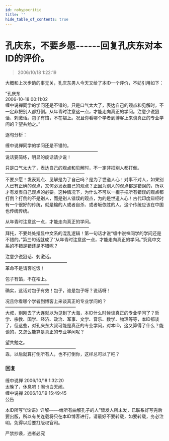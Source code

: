 ```yaml
---
id: nohypocritic
title: ''
hide_table_of_contents: true
---
```


# 孔庆东，不要乡愿------回复孔庆东对本ID的评价。

> 2006/10/18 1:22:19

大概和上次步韵的事无关，孔庆东男人今天又给了本ID一个评价，不妨引用如下：
 
“孔庆东<br/>
2006-10-18 00:11:02<br/>
缠中说禅同学的学问还是不错的。只是口气太大了，表达自己的观点和见解时，不一定非把别人都打倒。从年青时注意这一点，才能走向真正的学问。注意少说狠话、刺激话。包子有馅，不在褶上。况且你看哪个学者到博客上来谈真正的专业学问的？望共勉之。”
 
逐句分析：
 
缠中说禅同学的学问还是不错的。<br/>
—————————————————————<br/>
说话要简练，明显的废话请少说！
 
只是口气太大了，表达自己的观点和见解时，不一定非把别人都打倒。<br/>
——————————————————<br/>
不要乡愿！发表观点、见解是为了自己吗？是为了世道人心！对事不对人，如果别人已有正确的观点，又何必发表自己的观点？正因为别人的观点都是错误的，所以才有发表自己观点的必要。这种情况下，为什么不可以一棍子把所有错误的观点都打倒？打倒的不是别人，而是别人错误的观点，为的是世道人心！古代印度辩经时有一个很好的传统，就是输的人或者自杀、或者皈依胜的人，这个传统应该在中国也传统传统。
 
从年青时注意这一点，才能走向真正的学问。<br/>
———————————————————<br/>
拜托，不要处处摆显中文系的混乱逻辑！第一句话才说“缠中说禅同学的学问还是不错的。”第三句话就成了“从年青时注意这一点，才能走向真正的学问。”究竟中文系的不错是错还是不错呢？
 
注意少说狠话、刺激话。<br/>
——————————————<br/>
革命不是请客吃饭！
 
包子有馅，不在褶上。<br/>
——————————<br/>
确实，这话对包子有效！包子，谁是包子呀？说话呀！
 
况且你看哪个学者到博客上来谈真正的专业学问的？<br/>
————————————————<br/>
大叔，别刚去了大连就以为见到了大海，本ID什么时候谈真正的专业学问了？哲学、宗教、国学、经济、政治、军事、文学、音乐、数学、物理等等，本ID都谈了，但这些，对孔庆东大叔可能是真正的专业学问，对本ID，这又算得了什么？能谈的，又怎么能算是真正的专业学问呢？
 
望共勉之。<br/>
————————————————<br/>
乖，以后就算打倒所有人，也不打倒你，这样总可以了吧？

### 回复

<div class='blog-comment'>
<span class='blog-comment-chan'>缠中说禅</span> 2006/10/18 1:32:20<br/>
太晚了，休息吧！闹也白天闹。
</div>

<div class='blog-comment'>
<span class='blog-comment-chan'>缠中说禅</span> 2006/10/19 15:49:45<br/>
公告

本ID所写“《论语》详解-----给所有曲解孔子的人”皆发人所未发，已联系好写完后要出版，所以有关连载将只在本ID博客进行。请最好不要转载，如要转载，务必注明，免得以后要打版权官司。

严禁抄袭，违者必究
</div>